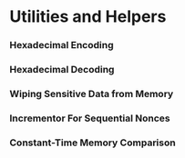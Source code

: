 # Utilities and Helpers

<h3 id="bin2hex">Hexadecimal Encoding</h3>



<h3 id="hex2bin">Hexadecimal Decoding</h3>



<h3 id="memzero">Wiping Sensitive Data from Memory</h3>



<h3 id="increment">Incrementor For Sequential Nonces</h3>



<h3 id="memcmp">Constant-Time Memory Comparison</h3>


